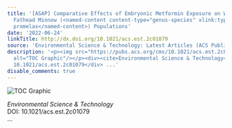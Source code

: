 ```yaml
---
title: '[ASAP] Comparative Effects of Embryonic Metformin Exposure on Wild and Laboratory-Spawned
  Fathead Minnow (<named-content content-type="genus-species" xlink:type="simple">Pimephales
  promelas</named-content>) Populations'
date: '2022-06-24'
linkTitle: http://dx.doi.org/10.1021/acs.est.2c01079
source: 'Environmental Science & Technology: Latest Articles (ACS Publications)'
description: '<p><img src="https://pubs.acs.org/cms/10.1021/acs.est.2c01079/asset/images/medium/es2c01079_0008.gif"
  alt="TOC Graphic"/></p><div><cite>Environmental Science & Technology</cite></div><div>DOI:
  10.1021/acs.est.2c01079</div> ...'
disable_comments: true
---
```

<p><img src="https://pubs.acs.org/cms/10.1021/acs.est.2c01079/asset/images/medium/es2c01079_0008.gif" alt="TOC Graphic"/></p><div><cite>Environmental Science & Technology</cite></div><div>DOI: 10.1021/acs.est.2c01079</div> ...